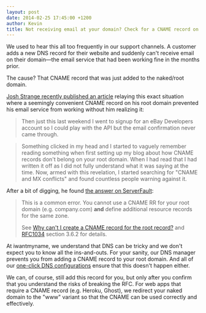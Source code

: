 ```yaml
---
layout: post
date: 2014-02-25 17:45:00 +1200
author: Kevin
title: Not receiving email at your domain? Check for a CNAME record on the root level.
---
```


We used to hear this all too frequently in our support channels. A customer adds a new DNS record for their website and suddenly can't receive email on their domain—the email service that had been working fine in the months prior.

The cause? That CNAME record that was just added to the naked/root domain.

<!-- more -->

[Josh Strange recently published an article](http://joshstrange.com/why-its-a-bad-idea-to-put-a-cname-record-on-your-root-domain/) relaying this exact situation where a seemingly convenient CNAME record on his root domain prevented his email service from working without him realizing it:

> Then just this last weekend I went to signup for an eBay Developers account so I could play with the API but the email confirmation never came through.

<!-- this is just to break up the block quotes -->

> Something clicked in my head and I started to vaguely remember reading something when first setting up my blog about how CNAME records don't belong on your root domain. When I had read that I had written it off as I did not fully understand what it was saying at the time. Now, armed with this revelation, I started searching for "CNAME and MX conflicts" and found countless people warning against it.

After a bit of digging, he found [the answer on ServerFault](http://serverfault.com/a/91718/14374):

> This is a common error. You cannot use a CNAME RR for your root domain (e.g. company.com) **and** define additional resource records for the same zone.
> 
> See [Why can't I create a CNAME record for the root record?](https://support.dnsmadeeasy.com/index.php?/Knowledgebase/Article/View/14/0/why-cant-i-create-a-cname-record-for-the-root-record) and [RFC1034](http://www.faqs.org/rfcs/rfc1034.html) section 3.6.2 for details.

At iwantmyname, we understand that DNS can be tricky and we don't expect you to know all the ins-and-outs. For your sanity, our DNS manager prevents you from adding a CNAME record to your root domain. And all of our [one-click DNS configurations](https://iwantmyname.com/services) ensure that this doesn't happen either.

We can, of course, still add this record for you, but only after you confirm that you understand the risks of breaking the RFC. For web apps that require a CNAME record (e.g. Heroku, Ghost), we redirect your naked domain to the "www" variant so that the CNAME can be used correctly and effectively.